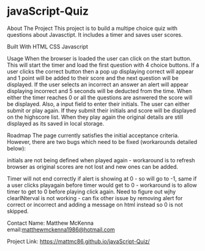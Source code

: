 # javaScript-Quiz

About The Project 
This project is to build a multipe choice quiz with questions about Javasctipt. It includes a timer and saves user scores.

Built With 
HTML CSS Javascript

Usage 
When the browser is loaded the user can click on the start button. This will start the timer and load the first question with 4 choice buttons. If a user clicks the correct button then a pop up displaying correct will appear and 1 point will be added to their score and the next question will be displayed. If the user selects an incorrect an answer an alert will appear displaying incorrect and 5 seconds will be deducted from the time. When either the timer reaches 0 or all the questions are asnwered the score will be displayed. Also, a input field to enter their initials. The user can either submit or play again. If they submit their initials and score will be displayed on the highscore list. When they play again the original details are still displayed as its saved in local storage.


Roadmap 
The page currently satisfies the initial acceptance criteria. However, there are two bugs which need to be fixed (workarounds detailed below):

initials are not being defined when played again - workaround is to refresh browser as original scores are not lost and new ones can be added. 

Timer will not end correctly if alert is showing at 0 - so will go to -1, same if a user clicks playagain before timer would get to 0 - workaround is to allow timer to get to 0 before playing click again. Need to figure out wjhy clearINterval is not working - can fix other issue by removing alert for correct or incorrect and adding a message on html instead so 0 is not skipped.

Contact Name: Matthew McKenna email:matthewmckenna1986@hotmail.com

Project Link: https://mattmc86.github.io/javaScript-Quiz/



